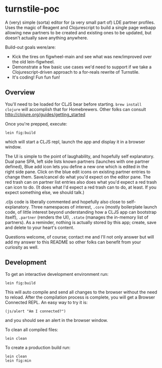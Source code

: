 # turnstile-poc

A (very) simple (sorta) editor for (a very small part of) LDE partner profiles.  Uses the magic of Reagent and Clojurescript to build a single page webapp allowing new partners to be created and existing ones to be updated, but doesn't actually save anything anywhere.

Build-out goals were/are:

- Kick the tires on figwheel-main and see what was new/improved over the old lein-figwheel.
- Demonstrate a few basic use cases we'd need to support if we take a Clojurescript-driven approach to a for-reals rewrite of Turnstile.
- It's coding!   Fun fun fun!


## Overview

You'll need to be loaded for CLJS bear before starting.   `brew install clojure` will accomplish that for Homebrewers.   Other folks can consult <http://clojure.org/guides/getting_started>

Once you're prepped, execute:

	lein fig:build
	
which will start a CLJS repl, launch the app and display it in a browser window.

The UI is simple to the point of laughability, and hopefully self explanatory.   Dual pane SPA, left side lists known partners (launches with one partner defined),  Blue add icon lets you define a new one which is edited in the right side pane.   Click on the blue edit icons on existing partner entries to change them.   Save/cancel do what you'd expect on the editor pane.  The red trash can on partner list entries also does what you'd expect a red trash can icon to do.  (It does what I'd expect a red trash can to do, at least.  If you expect something else, we should talk.)

.cljs code is liberally commented and hopefully also close to self-explanatory.  Three namespaces of interest, `.core` (mostly boilerplate launch code, of little interest beyond understanding how a CLJS app can bootstrap itself), `.partner` (renders the UI),  `.state` (manages the in-memory list of partners).   As a reminder, nothing is actually stored by this app; create, save and delete to your heart's content.

Questions welcome, of course; contact me and I'll not only answer but will add my answer to this README so other folks can benefit from your curiosity as well.


## Development

To get an interactive development environment run:

    lein fig:build

This will auto compile and send all changes to the browser without the
need to reload. After the compilation process is complete, you will
get a Browser Connected REPL. An easy way to try it is:

    (js/alert "Am I connected?")

and you should see an alert in the browser window.

To clean all compiled files:

	lein clean

To create a production build run:

	lein clean
	lein fig:min

